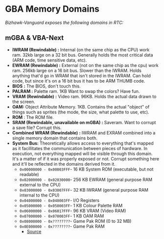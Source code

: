 # GBA Memory Domains

_Bizhawk-Vanguard exposes the following domains in RTC:_

## mGBA & VBA-Next 

* **IWRAM \(Rewindable\) :** Internal \(on the same chip as the CPU\) work ram. 32kb large on a 32 bit bus. Generally holds the most critical data \(ARM code, time sensitive data, etc\).
* **EWRAM \(Rewindable\) :** External \(not on the same chip as the cpu\) work ram. 256kb large on a 16 bit bus. Slower than the IWRAM. Holds anything that'd go in WRAM that isn't stored in the IWRAM. Can hold code, but since it's on a 16 bit bus it has to be ARM THUMB code.
* **BIOS** **:** The BIOS, don't touch this.
* **PALRAM :** Palette ram. 1KB Want to swap the colors? Have fun.
* **VRAM \(Rewindable\)** **:** Video ram. 96KB. Holds the actual data drawn to the screen.
* **OAM:** Object Attribute Memory. 1KB. Contains the actual "object" of things such as sprites \(the mode, the size, what palette to use, etc\).
* **ROM** : The ROM file.
* **SRAM \(Rewindable, unavailable on mGBA\) :** Saveram. Want to corrupt a save file? Corrupt this.
* **Combined WRAM \(Rewindable\)** **:** IWRAM and EXRAM combined into a single memory domain that contains both.
* **System Bus:** Theoretically allows access to everything that's mapped as it facillitates the communication between pieces of hardware. In execution, not everything mapped will be visible through this domain. It's a matter of if it was properly exposed or not. Corrupt something here and it'll be reflected in the domains derived from it.
  * `0x00000000 - 0x00003FFF`- 16 KB System ROM \(executable, but not readable\)
  * `0x02000000 - 0x02030000`- 256 KB EWRAM \(general purpose RAM external to the CPU\)
  * `0x03000000 - 0x03007FFF`- 32 KB IWRAM \(general purpose RAM internal to the CPU\)
  * `0x04000000 - 0x040003FF`- I/O Registers
  * `0x05000000 - 0x050003FF`- 1 KB Colour Palette RAM
  * `0x06000000 - 0x06017FFF`- 96 KB VRAM \(Video RAM\)
  * `0x07000000 - 0x070003FF`- 1 KB OAM RAM
  * `0x08000000 - 0x????????`- Game Pak ROM \(0 to 32 MB\)
  * `0x0E000000 - 0x????????`- Game Pak RAM
    * [Source](https://www.reinterpretcast.com/writing-a-game-boy-advance-game)



